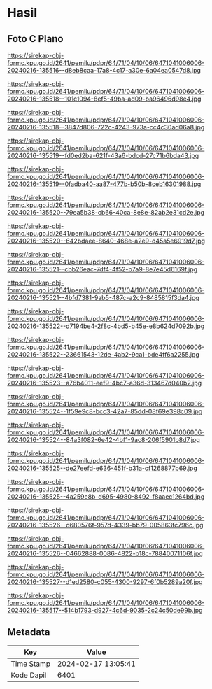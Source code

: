 # Hasil

## Foto C Plano

https://sirekap-obj-formc.kpu.go.id/2641/pemilu/pdpr/64/71/04/10/06/6471041006006-20240216-135516--d8eb8caa-17a8-4c17-a30e-6a04ea0547d8.jpg

https://sirekap-obj-formc.kpu.go.id/2641/pemilu/pdpr/64/71/04/10/06/6471041006006-20240216-135518--101c1094-8ef5-49ba-ad09-ba96496d98e4.jpg

https://sirekap-obj-formc.kpu.go.id/2641/pemilu/pdpr/64/71/04/10/06/6471041006006-20240216-135518--3847d806-722c-4243-973a-cc4c30ad06a8.jpg

https://sirekap-obj-formc.kpu.go.id/2641/pemilu/pdpr/64/71/04/10/06/6471041006006-20240216-135519--fd0ed2ba-621f-43a6-bdcd-27c71b6bda43.jpg

https://sirekap-obj-formc.kpu.go.id/2641/pemilu/pdpr/64/71/04/10/06/6471041006006-20240216-135519--0fadba40-aa87-477b-b50b-8ceb16301988.jpg

https://sirekap-obj-formc.kpu.go.id/2641/pemilu/pdpr/64/71/04/10/06/6471041006006-20240216-135520--79ea5b38-cb66-40ca-8e8e-82ab2e31cd2e.jpg

https://sirekap-obj-formc.kpu.go.id/2641/pemilu/pdpr/64/71/04/10/06/6471041006006-20240216-135520--642bdaee-8640-468e-a2e9-d45a5e6919d7.jpg

https://sirekap-obj-formc.kpu.go.id/2641/pemilu/pdpr/64/71/04/10/06/6471041006006-20240216-135521--cbb26eac-7df4-4f52-b7a9-8e7e45d6169f.jpg

https://sirekap-obj-formc.kpu.go.id/2641/pemilu/pdpr/64/71/04/10/06/6471041006006-20240216-135521--4bfd7381-9ab5-487c-a2c9-8485815f3da4.jpg

https://sirekap-obj-formc.kpu.go.id/2641/pemilu/pdpr/64/71/04/10/06/6471041006006-20240216-135522--d7194be4-2f8c-4bd5-b45e-e8b624d7092b.jpg

https://sirekap-obj-formc.kpu.go.id/2641/pemilu/pdpr/64/71/04/10/06/6471041006006-20240216-135522--23661543-12de-4ab2-9ca1-bde4ff6a2255.jpg

https://sirekap-obj-formc.kpu.go.id/2641/pemilu/pdpr/64/71/04/10/06/6471041006006-20240216-135523--a76b4011-eef9-4bc7-a36d-313467d040b2.jpg

https://sirekap-obj-formc.kpu.go.id/2641/pemilu/pdpr/64/71/04/10/06/6471041006006-20240216-135524--1f59e9c8-bcc3-42a7-85dd-08f69e398c09.jpg

https://sirekap-obj-formc.kpu.go.id/2641/pemilu/pdpr/64/71/04/10/06/6471041006006-20240216-135524--84a3f082-6e42-4bf1-9ac8-206f5901b8d7.jpg

https://sirekap-obj-formc.kpu.go.id/2641/pemilu/pdpr/64/71/04/10/06/6471041006006-20240216-135525--de27eefd-e636-451f-b31a-cf1268877b69.jpg

https://sirekap-obj-formc.kpu.go.id/2641/pemilu/pdpr/64/71/04/10/06/6471041006006-20240216-135525--4a259e8b-d695-4980-8492-f8aaec1264bd.jpg

https://sirekap-obj-formc.kpu.go.id/2641/pemilu/pdpr/64/71/04/10/06/6471041006006-20240216-135526--d680576f-957d-4339-bb79-005863fc796c.jpg

https://sirekap-obj-formc.kpu.go.id/2641/pemilu/pdpr/64/71/04/10/06/6471041006006-20240216-135526--04662888-0086-4822-b18c-78840071106f.jpg

https://sirekap-obj-formc.kpu.go.id/2641/pemilu/pdpr/64/71/04/10/06/6471041006006-20240216-135527--d1ed2580-c055-4300-9297-6f0b5289a20f.jpg

https://sirekap-obj-formc.kpu.go.id/2641/pemilu/pdpr/64/71/04/10/06/6471041006006-20240216-135517--514b1793-d927-4c6d-9035-2c24c50de99b.jpg


## Metadata

| Key        | Value               |
| ---------- | ------------------- |
| Time Stamp | 2024-02-17 13:05:41 |
| Kode Dapil | 6401                |



